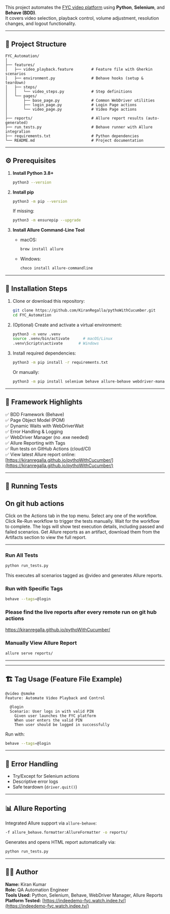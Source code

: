 This project automates the [FYC video platform](https://indeedemo-fyc.watch.indee.tv/) using **Python**, **Selenium**, and **Behave (BDD)**.  
It covers video selection, playback control, volume adjustment, resolution changes, and logout functionality.

---

## 📁 Project Structure
```
FYC_Automation/
│
├── features/
│   ├── video_playback.feature        # Feature file with Gherkin scenarios
│   ├── environment.py                # Behave hooks (setup & teardown)
│   ├── steps/
│   │   └── video_steps.py            # Step definitions
│   └── pages/
│       ├── base_page.py              # Common WebDriver utilities
│       ├── login_page.py             # Login Page actions
│       └── video_page.py             # Video Page actions
│
├── reports/                          # Allure report results (auto-generated)
├── run_tests.py                      # Behave runner with Allure integration
├── requirements.txt                  # Python dependencies
└── README.md                         # Project documentation
```

---

## ⚙️ Prerequisites

1. **Install Python 3.8+**
   ```bash
   python3 --version
   ```

2. **Install pip**
   ```bash
   python3 -m pip --version
   ```
   If missing:
   ```bash
   python3 -m ensurepip --upgrade
   ```

3. **Install Allure Command-Line Tool**
   - macOS:
     ```bash
     brew install allure
     ```
   - Windows:
     ```bash
     choco install allure-commandline
     ```

---

## 🧩 Installation Steps

1. Clone or download this repository:
   ```bash
   git clone https://github.com/KiranRegalla/pythoWithCucumber.git
   cd FYC_Automation
   ```

2. (Optional) Create and activate a virtual environment:
   ```bash
   python3 -m venv .venv
   source .venv/bin/activate      # macOS/Linux
   .venv\Scripts\activate       # Windows
   ```

3. Install required dependencies:
   ```bash
   python3 -m pip install -r requirements.txt
   ```

   Or manually:
   ```bash
   python3 -m pip install selenium behave allure-behave webdriver-manager allure-pytest
   ```

---

## 🧠 Framework Highlights

✅ BDD Framework (Behave)  
✅ Page Object Model (POM)  
✅ Dynamic Waits with WebDriverWait  
✅ Error Handling & Logging  
✅ WebDriver Manager (no .exe needed)  
✅ Allure Reporting with Tags  
✅ Run tests on GitHub Actions (cloud/CI)  
✅ View latest Allure report online: [https://kiranregalla.github.io/pythoWithCucumber/](https://kiranregalla.github.io/pythoWithCucumber/) 

---

## 🚀 Running Tests

## On git hub actions

Click on the Actions tab in the top menu.
Select any one of the workflow.
Click Re-Run workflow to trigger the tests manually.
Wait for the workflow to complete. The logs will show test execution details, including passed and failed scenarios.
Get Allure reports as an artifact, download them from the Artifacts section to view the full report.

---
### Run All Tests
```bash
python run_tests.py
```

This executes all scenarios tagged as @video and generates Allure reports.

### Run with Specific Tags
```bash
behave --tags=@login
```
### Please find the live reports after every remote run on git hub actions
https://kiranregalla.github.io/pythoWithCucumber/ 

### Manually View Allure Report
```bash
allure serve reports/
```
---
---

## 🏗️ Tag Usage (Feature File Example)
```gherkin
@video @smoke
Feature: Automate Video Playback and Control

  @login
  Scenario: User logs in with valid PIN
    Given user launches the FYC platform
    When user enters the valid PIN
    Then user should be logged in successfully
```

Run with:
```bash
behave --tags=@login
```

---

## 🧾 Error Handling

- Try/Except for Selenium actions  
- Descriptive error logs  
- Safe teardown (`driver.quit()`)  

---

## 📊 Allure Reporting

Integrated Allure support via `allure-behave`:
```bash
-f allure_behave.formatter:AllureFormatter -o reports/
```
Generates and opens HTML report automatically via:
```bash
python run_tests.py
```

---
## 👨‍💻 Author
**Name:** Kiran Kumar  
**Role:** QA Automation Engineer  
**Tools Used:** Python, Selenium, Behave, WebDriver Manager, Allure Reports  
**Platform Tested:** [https://indeedemo-fyc.watch.indee.tv/](https://indeedemo-fyc.watch.indee.tv/)
